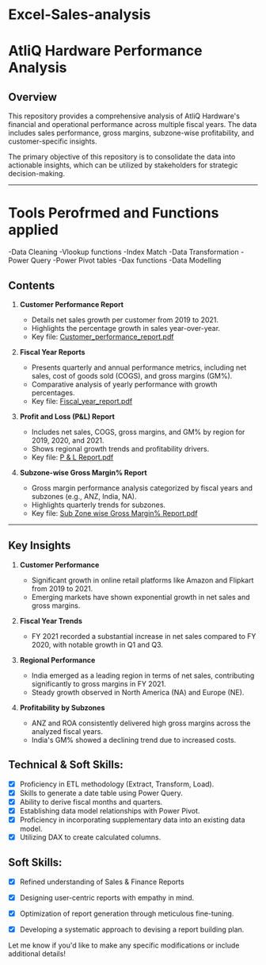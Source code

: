 # Excel-Sales-analysis


# AtliQ Hardware Performance Analysis

## Overview

This repository provides a comprehensive analysis of AtliQ Hardware's financial and operational performance across multiple fiscal years. The data includes sales performance, gross margins, subzone-wise profitability, and customer-specific insights.

The primary objective of this repository is to consolidate the data into actionable insights, which can be utilized by stakeholders for strategic decision-making.

---

# Tools Perofrmed and Functions applied
  -Data Cleaning
  -Vlookup functions
  -Index Match
  -Data Transformation
  -Power Query
  -Power Pivot tables
  -Dax functions 
  -Data Modelling

## Contents

1. **Customer Performance Report**  
   - Details net sales growth per customer from 2019 to 2021.  
   - Highlights the percentage growth in sales year-over-year.  
   - Key file: [Customer_performance_report.pdf](./Customer_performance_report.pdf)

2. **Fiscal Year Reports**  
   - Presents quarterly and annual performance metrics, including net sales, cost of goods sold (COGS), and gross margins (GM%).  
   - Comparative analysis of yearly performance with growth percentages.  
   - Key file: [Fiscal_year_report.pdf](./Fiscal_year_report.pdf)

3. **Profit and Loss (P&L) Report**  
   - Includes net sales, COGS, gross margins, and GM% by region for 2019, 2020, and 2021.  
   - Shows regional growth trends and profitability drivers.  
   - Key file: [P & L Report.pdf](./P%20&%20L%20Report.pdf)

4. **Subzone-wise Gross Margin% Report**  
   - Gross margin performance analysis categorized by fiscal years and subzones (e.g., ANZ, India, NA).  
   - Highlights quarterly trends for subzones.  
   - Key file: [Sub Zone wise Gross Margin% Report.pdf](./Sub%20Zone%20wise%20Gross%20Margin%25%20Report.pdf)

---

## Key Insights

1. **Customer Performance**
   - Significant growth in online retail platforms like Amazon and Flipkart from 2019 to 2021.  
   - Emerging markets have shown exponential growth in net sales and gross margins.

2. **Fiscal Year Trends**
   - FY 2021 recorded a substantial increase in net sales compared to FY 2020, with notable growth in Q1 and Q3.

3. **Regional Performance**
   - India emerged as a leading region in terms of net sales, contributing significantly to gross margins in FY 2021.  
   - Steady growth observed in North America (NA) and Europe (NE).

4. **Profitability by Subzones**
   - ANZ and ROA consistently delivered high gross margins across the analyzed fiscal years.  
   - India's GM% showed a declining trend due to increased costs.
  
## Technical & Soft Skills:
- [x]	Proficiency in ETL methodology (Extract, Transform, Load).
- [x]	Skills to generate a date table using Power Query.
- [x]	Ability to derive fiscal months and quarters.
- [x]	Establishing data model relationships with Power Pivot.
- [x]	Proficiency in incorporating supplementary data into an existing data model.
- [x]	Utilizing DAX to create calculated columns.

## Soft Skills:
- [x]	Refined understanding of Sales & Finance Reports
- [x]	Designing user-centric reports with empathy in mind.
- [x]	Optimization of report generation through meticulous fine-tuning.
- [x]	Developing a systematic approach to devising a report building plan.



Let me know if you'd like to make any specific modifications or include additional details!
